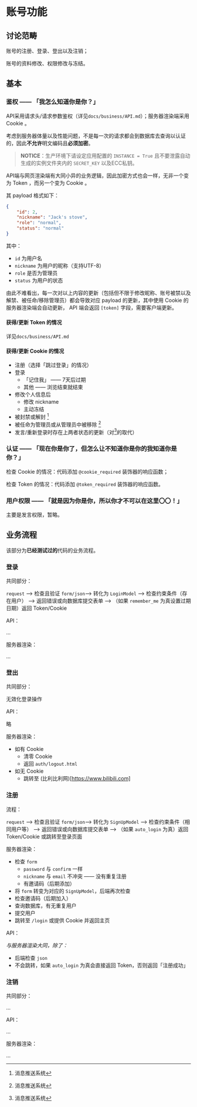 # 账号功能

## 讨论范畴

账号的注册、登录、登出以及注销；

账号的资料修改、权限修改与冻结。

## 基本

### 鉴权 —— 「我怎么知道你是你？」

API采用请求头/请求参数鉴权（详见`docs/business/API.md`）；服务器渲染端采用 Cookie 。

考虑到服务器体量以及性能问题，不是每一次的请求都会到数据库去查询以认证的，因此**不允许**明文编码且**必须加密**。

> **NOTICE**：生产环境下请设定应用配置的 `INSTANCE = True` 且不要泄露自动生成的实例文件夹内的 `SECRET_KEY` 以及ECC私钥。

API端与网页渲染端有大同小异的业务逻辑，因此加密方式也会一样，无非一个变为 Token ，而另一个变为 Cookie 。

其 payload 格式如下：

```json
{
    "id": 2,
    "nickname": "Jack's stove",
    "role": "normal",
    "status": "normal"
}
```

其中：

- `id` 为用户名
- `nickname` 为用户的昵称（支持UTF-8）
- `role` 是否为管理员
- `status` 为用户的状态

由此不难看出，每一次对以上内容的更新（包括但不限于修改昵称、账号被禁以及解禁、被任命/移除管理员）都会导致对应 payload 的更新，其中使用 Cookie 的服务器渲染端会自动更新， API 端会返回 `[token]` 字段，需要客户端更新。

#### 获得/更新 Token 的情况

详见`docs/business/API.md`

#### 获得/更新 Cookie 的情况

- 注册（选择「跳过登录」的情况）
- 登录
  - 「记住我」 —— 7天后过期
  - 其他 —— 浏览结束就结束
- 修改个人信息后
  - 修改 nickname
  - 主动冻结
- 被封禁或解封 [^push]
- 被任命为管理员或从管理员中被移除 [^push]
- 发言/重新登录时存在上两者状态的更新（对[^push]的取代）

[^push]: 消息推送系统

### 认证 —— 「现在你是你了，但怎么让不知道你是你的我知道你是你？」

检查 Cookie 的情况：代码添加 `@cookie_required` 装饰器的响应函数；

检查 Token 的情况：代码添加 `@token_required` 装饰器的响应函数。

### 用户权限 —— 「就是因为你是你，所以你才不可以在这里〇〇！」

主要是发言权限，暂略。

## 业务流程

该部分为**已经测试过的**代码的业务流程。

### 登录

共同部分：

`request` --> 检查且验证 `form/json`--> 转化为 `LoginModel` --> 检查约束条件（存在用户） --> 返回错误或向数据库提交表单 --> （如果 `remember_me` 为真设置过期日期）返回 Token/Cookie

API：

...

服务器渲染：

...

### 登出

共同部分：

无效化登录操作

API：

略

服务器渲染：

- 如有 Cookie
  - 清零 Cookie
  - 返回 `auth/logout.html`
- 如无 Cookie
  - 跳转至 (比利比利网)[https://www.bilibili.com]

### 注册

流程：

`request` --> 检查且验证 `form/json`--> 转化为 `SignUpModel` --> 检查约束条件（相同用户等） --> 返回错误或向数据库提交表单 --> （如果 `auto_login` 为真）返回 Token/Cookie 或跳转至登录页面

服务器渲染：

- 检查 `form`
  - `password` 与 `confirm` 一样
  - `nickname` 与 `email` 不冲突 —— 没有重复注册
  - 有邀请码（后期添加）
- 将 `form` 转变为对应的 `SignUpModel`，后端再次检查
- 检查邀请码（后期加入）
- 查询数据库，有无重复用户
- 提交用户
- 跳转至 `/login` 或提供 Cookie 并返回主页

API：

_与服务器渲染大同，除了：_

- 后端检查 `json`
- 不会跳转，如果 `auto_login` 为真会直接返回 Token，否则返回「注册成功」

### 注销

共同部分：

...

API：

...

服务器渲染：

...

